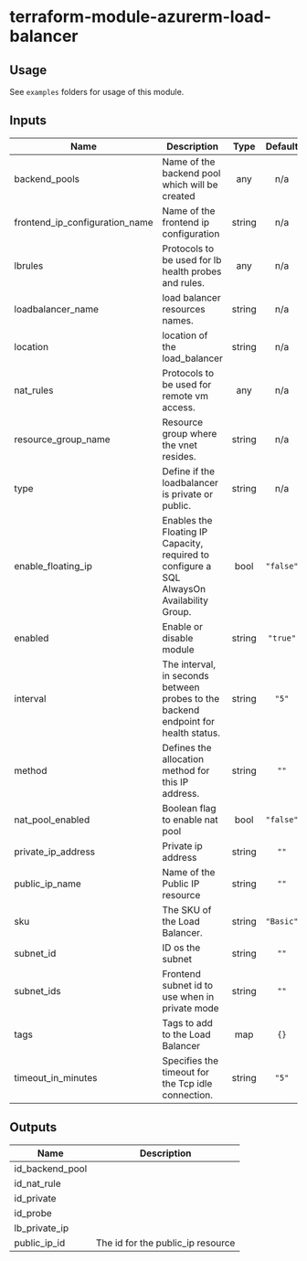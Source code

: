 # terraform-module-azurerm-load-balancer

## Usage
See `examples` folders for usage of this module.

<!-- BEGINNING OF PRE-COMMIT-TERRAFORM DOCS HOOK -->
## Inputs

| Name | Description | Type | Default | Required |
|------|-------------|:----:|:-----:|:-----:|
| backend\_pools | Name of the backend pool which will be created | any | n/a | yes |
| frontend\_ip\_configuration\_name | Name of the frontend ip configuration | string | n/a | yes |
| lbrules | Protocols to be used for lb health probes and rules. | any | n/a | yes |
| loadbalancer\_name | load balancer resources names. | string | n/a | yes |
| location | location of the load\_balancer | string | n/a | yes |
| nat\_rules | Protocols to be used for remote vm access. | any | n/a | yes |
| resource\_group\_name | Resource group where the vnet resides. | string | n/a | yes |
| type | Define if the loadbalancer is private or public. | string | n/a | yes |
| enable\_floating\_ip | Enables the Floating IP Capacity, required to configure a SQL AlwaysOn Availability Group. | bool | `"false"` | no |
| enabled | Enable or disable module | string | `"true"` | no |
| interval | The interval, in seconds between probes to the backend endpoint for health status. | string | `"5"` | no |
| method | Defines the allocation method for this IP address. | string | `""` | no |
| nat\_pool\_enabled | Boolean flag to enable nat pool | bool | `"false"` | no |
| private\_ip\_address | Private ip address | string | `""` | no |
| public\_ip\_name | Name of the Public IP resource | string | `""` | no |
| sku | The SKU of the Load Balancer. | string | `"Basic"` | no |
| subnet\_id | ID os the subnet | string | `""` | no |
| subnet\_ids | Frontend subnet id to use when in private mode | string | `""` | no |
| tags | Tags to add to the Load Balancer | map | `{}` | no |
| timeout\_in\_minutes | Specifies the timeout for the Tcp idle connection. | string | `"5"` | no |

## Outputs

| Name | Description |
|------|-------------|
| id\_backend\_pool |  |
| id\_nat\_rule |  |
| id\_private |  |
| id\_probe |  |
| lb\_private\_ip |  |
| public\_ip\_id | The id for the public\_ip resource |

<!-- END OF PRE-COMMIT-TERRAFORM DOCS HOOK -->
